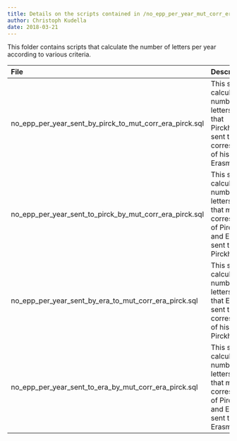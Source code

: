 ```yaml
---
title: Details on the scripts contained in /no_epp_per_year_mut_corr_era_budé/
author: Christoph Kudella
date: 2018-03-21
---
```

This folder contains scripts that calculate the number of letters per year according to various criteria.

| File | Description |
| :------------- | :------------- |
| no_epp_per_year_sent_by_pirck_to_mut_corr_era_pirck.sql | This script calculates the number of letters per year that Pirckheimer sent to mutual correspondents of his and Erasmus. |
| no_epp_per_year_sent_to_pirck_by_mut_corr_era_pirck.sql| This script calculates the number of letters per year that mutual correspondents of Pirckheimer and Erasmus sent to Pirckheimer. |
| no_epp_per_year_sent_by_era_to_mut_corr_era_pirck.sql | This script calculates the number of letters per year that Erasmus sent to mutual correspondents of his and Pirckheimer. |
| no_epp_per_year_sent_to_era_by_mut_corr_era_pirck.sql | This script calculates the number of letters per year that mutual correspondents of Pirckheimer and Erasmus sent to Erasmus. |
